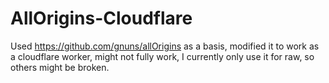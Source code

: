 # AllOrigins-Cloudflare

Used https://github.com/gnuns/allOrigins as a basis, modified it to work as a cloudflare worker, might not fully work, I currently only use it for raw, so others might be broken.
